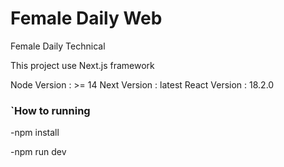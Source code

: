 # Female Daily Web

Female Daily Technical

This project use Next.js framework

Node Version : >= 14
Next Version : latest
React Version : 18.2.0

### `How to running

-npm install

-npm run dev

